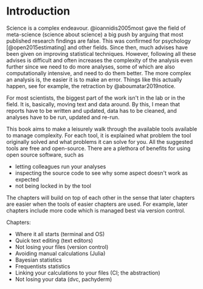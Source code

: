 # Introduction

Science is a complex endeavour.
@ioannidis2005most gave the field of meta-science (science about science) a big push by arguing that most published research findings are false.
This was confirmed for psychology [@open2015estimating] and other fields.
Since then, much advises have been given on improving statistical techniques.
However, following all these advises is difficult and often increases the complexity of the analysis even further since we need to do more analyses, some of which are also computationally intensive, and need to do them better.
The more complex an analysis is, the easier it is to make an error.
Things like this actually happen, see for example, the retraction by @aboumatar2019notice.

For most scientists, the biggest part of the work isn't in the lab or in the field.
It is, basically, moving text and data around.
By this, I mean that reports have to be written and updated, data has to be cleaned, and analyses have to be run, updated and re-run.

This book aims to make a leisurely walk through the available tools available to manage complexity.
For each tool, it is explained what problem the tool originally solved and what problems it can solve for you.
All the suggested tools are free and open-source. 
There are a plethora of benefits for using open source software, such as

- letting colleagues run your analyses
- inspecting the source code to see why some aspect doesn't work as expected
- not being locked in by the tool

The chapters will build on top of each other in the sense that later chapters are easier when the tools of easier chapters are used.
For example, later chapters include more code which is managed best via version control.

Chapters:

- Where it all starts (terminal and OS)
- Quick text editing (text editors)
- Not losing your files (version control)
- Avoiding manual calculations (Julia)
- Bayesian statistics
- Frequentists statistics
- Linking your calculations to your files (CI; the abstraction)
- Not losing your data (dvc, pachyderm)
